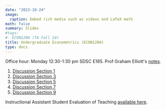 ```yaml
---
date: "2023-10-24"
image:
  caption: Embed rich media such as videos and LaTeX math
math: false
summary: Slides
#tags:
#- ECON120A (TA Fall 24)
title: Undergraduate Econometrics (ECON120A)
type: docs
---
```


Office hour: Monday 12:30-1:30 pm SDSC E185. Prof Graham Elliott's [notes](https://econweb.ucsd.edu/~gelliott/StatNotes.html). 
1. [Discussion Section 1](https://lapobini.github.io/discussion/ECON120A_fall24/120TA_1.pdf)
2. [Discussion Section 3](https://lapobini.github.io/discussion/ECON120A_fall24/120TA_3.pdf)
3. [Discussion Section 5](https://lapobini.github.io/discussion/ECON120A_fall24/120TA_5.pdf)
4. [Discussion Section 7](https://lapobini.github.io/discussion/ECON120A_fall24/120TA_7.pdf)
5. [Discussion Section 9](https://lapobini.github.io/discussion/ECON120A_fall24/120TA_9.pdf)

Instructional Assistant Student Evaluation of Teaching [available here](https://lapobini.github.io/discussion/ECON120A_fall24/120A_evaluation_2024.pdf).

